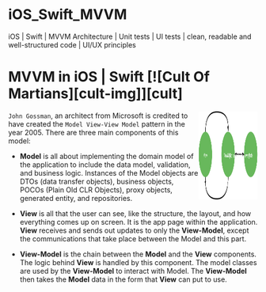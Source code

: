 # iOS_Swift_MVVM
iOS | Swift | MVVM Architecture | Unit tests | UI tests | clean, readable and well-structured code | UI/UX principles

# MVVM in iOS | Swift  [![Cult Of Martians][cult-img]][cult]

<img src="https://raw.githubusercontent.com/Sankra/NotifyPropertyChanged.Verifier/7c17c21f24fa1cea007070a575576c99faa5302b/doc/mvvm.svg" align="right"
     alt="Size Limit logo by Anton Lovchikov" width="120" height="178">

`John Gossman`, an architect from Microsoft is credited to have created the `Model View-View Model` 
pattern in the year 2005. There are three main components of this model:

* **Model** is all about implementing the domain model of the application to include the data model, validation, and business logic. 
Instances of the Model objects are DTOs (data transfer objects), business objects, POCOs (Plain Old CLR Objects), 
proxy objects, generated entity, and repositories.

* **View** is all that the user can see, like the structure, the layout, and how everything comes up on screen. It is the app page within the application. 
**View** receives and sends out updates to only the **View-Model**, except the communications that take place between the Model and this part.

* **View-Model** is the chain between the **Model** and the **View** components. The logic behind **View** is handled by this component. 
The model classes are used by the **View-Model** to interact with Model. The **View-Model** then takes the **Model** data in the form that **View** can put to use.
